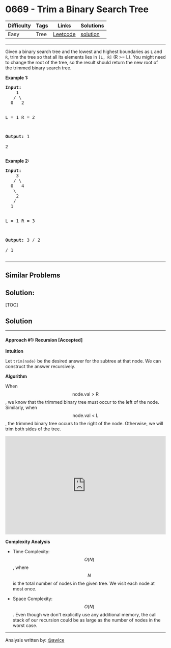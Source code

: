# 0669 - Trim a Binary Search Tree

Difficulty  | Tags | Links | Solutions
----------- | ---- | ----- | -----
Easy | Tree | [Leetcode](https://leetcode.com/problems/trim-a-binary-search-tree) | [solution](https://leetcode.com/problems/trim-a-binary-search-tree/solution/)


-----------

<p>
Given a binary search tree and the lowest and highest boundaries as <code>L</code> and <code>R</code>, trim the tree so that all its elements lies in <code>[L, R]</code> (R >= L). You might need to change the root of the tree, so the result should return the new root of the trimmed binary search tree.
</p>

<p><b>Example 1:</b><br />
<pre>
<b>Input:</b> 
    1
   / \
  0   2

  L = 1
  R = 2

<b>Output:</b> 
    1
      \
       2
</pre>
</p>

<p><b>Example 2:</b><br />
<pre>
<b>Input:</b> 
    3
   / \
  0   4
   \
    2
   /
  1

  L = 1
  R = 3

<b>Output:</b> 
      3
     / 
   2   
  /
 1
</pre>
</p>

-----------


## Similar Problems




## Solution:

[TOC]

## Solution

---
#### Approach #1: Recursion [Accepted]

**Intuition**

Let `trim(node)` be the desired answer for the subtree at that node.  We can construct the answer recursively.

**Algorithm**

When $$\text{node.val > R}$$, we know that the trimmed binary tree must occur to the left of the node. Similarly, when $$\text{node.val < L}$$, the trimmed binary tree occurs to the right of the node. Otherwise, we will trim both sides of the tree.

<iframe src="https://leetcode.com/playground/8eWsgDRM/shared" frameBorder="0" name="8eWsgDRM" width="100%" height="309"></iframe>

**Complexity Analysis**

* Time Complexity:  $$O(N)$$, where $$N$$ is the total number of nodes in the given tree.  We visit each node at most once.

* Space Complexity: $$O(N)$$.  Even though we don't explicitly use any additional memory, the call stack of our recursion could be as large as the number of nodes in the worst case.

---
Analysis written by: [@awice](https://leetcode.com/awice)

